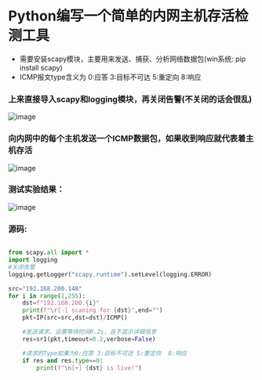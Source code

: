 # Python编写一个简单的内网主机存活检测工具

- 需要安装scapy模块，主要用来发送、捕获、分析网络数据包(win系统:  pip install scapy)
- ICMP报文type含义为    0:应答 3:目标不可达 5:重定向  8:响应

### 上来直接导入scapy和logging模块，再关闭告警(不关闭的话会很乱)
![image](https://github.com/hecker-zz/blog/assets/153266742/94ed639a-ef42-4428-a55f-623e91f8d987)



### 向内网中的每个主机发送一个ICMP数据包，如果收到响应就代表着主机存活
![image](https://github.com/hecker-zz/blog/assets/153266742/985f8d6c-2f69-4ff7-b2b7-1f82029d2aca)


### 测试实验结果：
![image](https://github.com/hecker-zz/blog/assets/153266742/7cc653d5-8d39-406c-8f2f-3404c804f1dd)


### 源码:
```python

from scapy.all import *
import logging
#关闭告警
logging.getLogger("scapy.runtime").setLevel(logging.ERROR)

src="192.168.200.148"
for i in range(1,255):
    dst=f"192.168.200.{i}"
    print(f"\r[-] scaning for {dst}",end="")
    pkt=IP(src=src,dst=dst)/ICMP()

    #发送请求，设置等待时间0.2s，且不显示详细信息
    res=sr1(pkt,timeout=0.2,verbose=False)  

    #请求的Type如果为0:应答 3:目标不可达 5:重定向  8:响应
    if res and res.type==0:  
        print(f"\n[+] {dst} is live!")

    
```